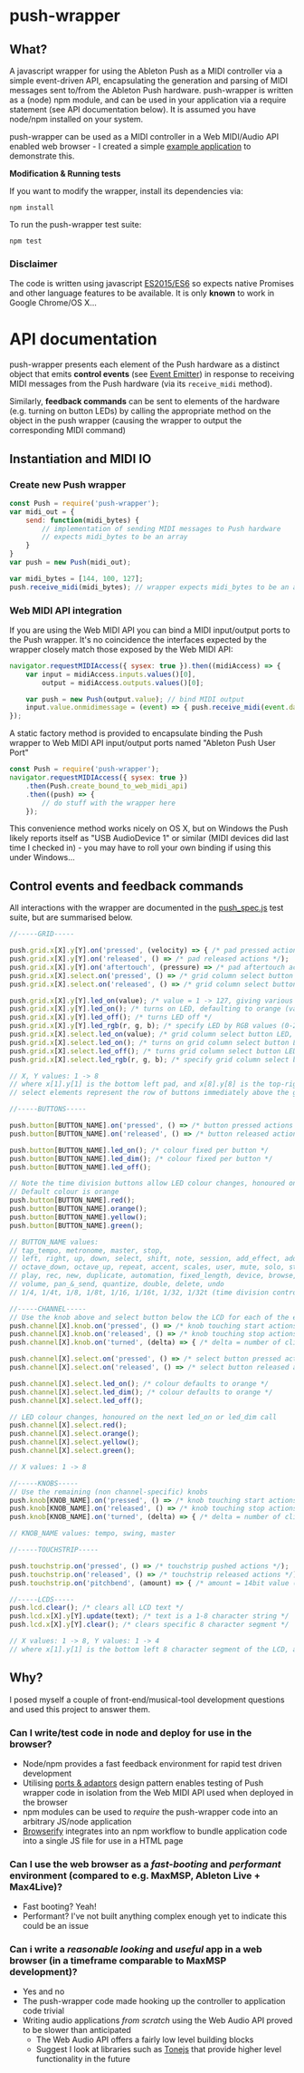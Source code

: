 # push-wrapper

## What?

A javascript wrapper for using the Ableton Push as a MIDI controller via a simple event-driven API, encapsulating the generation and parsing of MIDI messages sent to/from the Ableton Push hardware. push-wrapper is written as a (node) npm module, and can be used in your application via a require statement (see API documentation below). It is assumed you have node/npm installed on your system.

push-wrapper can be used as a MIDI controller in a Web MIDI/Audio API enabled web browser - I created a simple [example application](https://github.com/crosslandwa/push-wrapper-example-site) to demonstrate this.

**Modification & Running tests**

If you want to modify the wrapper, install its dependencies via:
 
    npm install

To run the push-wrapper test suite:

    npm test

### Disclaimer

The code is written using javascript [ES2015/ES6](http://es6-features.org/) so expects native Promises and other language features to be available. It is only **known** to work in Google Chrome/OS X...

# API documentation

push-wrapper presents each element of the Push hardware as a distinct object that emits **control events** (see [Event Emitter](https://nodejs.org/api/events.html)) in response to receiving MIDI messages from the Push hardware (via its `receive_midi` method). 

Similarly, **feedback commands** can be sent to elements of the hardware (e.g. turning on button LEDs) by calling the appropriate method on the object in the push wrapper (causing the wrapper to output the corresponding MIDI command)

## Instantiation and MIDI IO

### Create new Push wrapper

```javascript
const Push = require('push-wrapper');
var midi_out = {
    send: function(midi_bytes) {
        // implementation of sending MIDI messages to Push hardware
        // expects midi_bytes to be an array
    }
}
var push = new Push(midi_out);

var midi_bytes = [144, 100, 127];
push.receive_midi(midi_bytes); // wrapper expects midi_bytes to be an array
```

### Web MIDI API integration
If you are using the Web MIDI API you can bind a MIDI input/output ports to the Push wrapper. It's no coincidence the interfaces expected by the wrapper closely match those exposed by the Web MIDI API:

```javascript
navigator.requestMIDIAccess({ sysex: true }).then((midiAccess) => {
    var input = midiAccess.inputs.values()[0],
        output = midiAccess.outputs.values()[0];

    var push = new Push(output.value); // bind MIDI output
    input.value.onmidimessage = (event) => { push.receive_midi(event.data) }; // bind MIDI input
});
```

A static factory method is provided to encapsulate binding the Push wrapper to Web MIDI API input/output ports named "Ableton Push User Port"

```javascript
const Push = require('push-wrapper');
navigator.requestMIDIAccess({ sysex: true })
    .then(Push.create_bound_to_web_midi_api)
    .then((push) => {
        // do stuff with the wrapper here    
    });
```

This convenience method works nicely on OS X, but on Windows the Push likely reports itself as "USB AudioDevice 1" or similar (MIDI devices did last time I checked in) - you may have to roll your own binding if using this under Windows...

## Control events and feedback commands

All interactions with the wrapper are documented in the [push_spec.js](spec/push_spec.js) test suite, but are summarised below.

```javascript
//-----GRID-----

push.grid.x[X].y[Y].on('pressed', (velocity) => { /* pad pressed actions. velocity = 1 -> 127 */});
push.grid.x[X].y[Y].on('released', () => /* pad released actions */);
push.grid.x[X].y[Y].on('aftertouch', (pressure) => /* pad aftertouch actions. pressure = 0 -> 127 */);
push.grid.x[X].select.on('pressed', () => /* grid column select button pressed actions */);
push.grid.x[X].select.on('released', () => /* grid column select button released actions */);

push.grid.x[X].y[Y].led_on(value); /* value = 1 -> 127, giving various colours */
push.grid.x[X].y[Y].led_on(); /* turns on LED, defaulting to orange (value = 100) */
push.grid.x[X].y[Y].led_off(); /* turns LED off */
push.grid.x[X].y[Y].led_rgb(r, g, b); /* specify LED by RGB values (0-255) */
push.grid.x[X].select.led_on(value); /* grid column select button LED, value = 1 -> 127, giving various colours */
push.grid.x[X].select.led_on(); /* turns on grid column select button LED, defaulting to orange (value = 100) */
push.grid.x[X].select.led_off(); /* turns grid column select button LED off */
push.grid.x[X].select.led_rgb(r, g, b); /* specify grid column select button LED by RGB values (0-255) */

// X, Y values: 1 -> 8
// where x[1].y[1] is the bottom left pad, and x[8].y[8] is the top-right
// select elements represent the row of buttons immediately above the grid pads

//-----BUTTONS-----

push.button[BUTTON_NAME].on('pressed', () => /* button pressed actions */);
push.button[BUTTON_NAME].on('released', () => /* button released actions */);

push.button[BUTTON_NAME].led_on(); /* colour fixed per button */
push.button[BUTTON_NAME].led_dim(); /* colour fixed per button */
push.button[BUTTON_NAME].led_off();

// Note the time division buttons allow LED colour changes, honoured on the next led_on or led_dim call
// Default colour is orange
push.button[BUTTON_NAME].red();
push.button[BUTTON_NAME].orange();
push.button[BUTTON_NAME].yellow();
push.button[BUTTON_NAME].green();

// BUTTON_NAME values:
// tap_tempo, metronome, master, stop, 
// left, right, up, down, select, shift, note, session, add_effect, add_track,
// octave_down, octave_up, repeat, accent, scales, user, mute, solo, step_in, step_out,
// play, rec, new, duplicate, automation, fixed_length, device, browse, track, clip,
// volume, pan_&_send, quantize, double, delete, undo
// 1/4, 1/4t, 1/8, 1/8t, 1/16, 1/16t, 1/32, 1/32t (time division control buttons)

//-----CHANNEL-----
// Use the knob above and select button below the LCD for each of the eight channels
push.channel[X].knob.on('pressed', () => /* knob touching start actions */);
push.channel[X].knob.on('released', () => /* knob touching stop actions */);
push.channel[X].knob.on('turned', (delta) => { /* delta = number of clicks. positive = clockwise, negative = anti-clockwise */});

push.channel[X].select.on('pressed', () => /* select button pressed actions */);
push.channel[X].select.on('released', () => /* select button released actions */);

push.channel[X].select.led_on(); /* colour defaults to orange */
push.channel[X].select.led_dim(); /* colour defaults to orange */
push.channel[X].select.led_off();

// LED colour changes, honoured on the next led_on or led_dim call
push.channel[X].select.red();
push.channel[X].select.orange();
push.channel[X].select.yellow();
push.channel[X].select.green();

// X values: 1 -> 8

//-----KNOBS-----
// Use the remaining (non channel-specific) knobs
push.knob[KNOB_NAME].on('pressed', () => /* knob touching start actions */);
push.knob[KNOB_NAME].on('released', () => /* knob touching stop actions */);
push.knob[KNOB_NAME].on('turned', (delta) => { /* delta = number of clicks. positive = clockwise, negative = anti-clockwise */});

// KNOB_NAME values: tempo, swing, master

//-----TOUCHSTRIP-----

push.touchstrip.on('pressed', () => /* touchstrip pushed actions */);
push.touchstrip.on('released', () => /* touchstrip released actions */);
push.touchstrip.on('pitchbend', (amount) => { /* amount = 14bit value (0 -> 16383) */});

//-----LCDS-----
push.lcd.clear(); /* clears all LCD text */
push.lcd.x[X].y[Y].update(text); /* text is a 1-8 character string */
push.lcd.x[X].y[Y].clear(); /* clears specific 8 character segment */

// X values: 1 -> 8, Y values: 1 -> 4
// where x[1].y[1] is the bottom left 8 character segment of the LCD, and x[8].y[4] is the top-right
```

## Why?

I posed myself a couple of front-end/musical-tool development questions and used this project to answer them.

### Can I write/test code in node and deploy for use in the browser?
- Node/npm provides a fast feedback environment for rapid test driven development
- Utilising [ports & adaptors](http://alistair.cockburn.us/Hexagonal+architecture) design pattern enables testing of Push wrapper code in isolation from the Web MIDI API used when deployed in the browser
- npm modules can be used to *require* the push-wrapper code into an arbitrary JS/node application
- [Browserify](http://browserify.org/) integrates into an npm workflow to bundle application code into a single JS file for use in a HTML page

### Can I use the web browser as a *fast-booting* and *performant* environment (compared to e.g. MaxMSP, Ableton Live + Max4Live)?
- Fast booting? Yeah! 
- Performant? I've not built anything complex enough yet to indicate this could be an issue

### Can i write a *reasonable looking* and *useful* app in a web browser (in a timeframe comparable to MaxMSP development)?
- Yes and no
- The push-wrapper code made hooking up the controller to application code trivial
- Writing audio applications *from scratch* using the Web Audio API proved to be slower than anticipated
  - The Web Audio API offers a fairly low level building blocks
  - Suggest I look at libraries such as [Tonejs](https://github.com/Tonejs/Tone.js) that provide higher level functionality in the future
